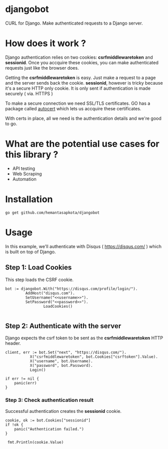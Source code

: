 # djangobot
CURL for Django. Make authenticated requests to a Django server.

# How does it work ?

Django authentication relies on two cookies: **csrfmiddlewaretoken** and **sessionid**. Once you accquire these cookies, you can make authenticated requests just like the browser does.

Getting the **csrfmiddlewaretoken** is easy. Just make a request to a page and the server sends back the cookie. **sessionid**, however is tricky because it's a secure HTTP only cookie. It is only sent if authentication is made securely ( via. HTTPS )

To make a secure connection we need SSL/TLS certificates. GO has a package called [autocert](https://godoc.org/golang.org/x/crypto/acme/autocert) which lets us accquire these certificates.

With certs in place, all we need is the authentication details and we're good to go.

# What are the potential use cases for this library ?

* API testing
* Web Scraping
* Automation

# Installation

```
go get github.com/hemantasapkota/djangobot
```

# Usage
In this example, we'll authenticate with Disqus ( https://disqus.com/ ) which is built on top of Django.

## Step 1: Load Cookies

This step loads the CSRF cookie.

```
bot := djangobot.With("https://disqus.com/profile/login/").
		 AddHost("disqus.com").
		 SetUsername("<<username>>").
		 SetPassword("<<password>>").
                 LoadCookies()
                   
```

## Step 2: Authenticate with the server

Django expects the csrf token to be sent as the **csrfmiddlewaretoken** HTTP header.

```
client, err := bot.Set("next", "https://disqus.com/").
		   X("csrfmiddlewaretoken", bot.Cookies["csrftoken"].Value).
		   X("username", bot.Username).
		   X("password", bot.Password).
		   Login()

if err != nil {
	panic(err)
}
```

### Step 3: Check authentication result

Successful authentication creates the **sessionid** cookie.

```
cookie, ok := bot.Cookies["sessionid"]
if !ok {
	panic("Authentication failed.")
}
  
 fmt.Println(cookie.Value)
  
```
